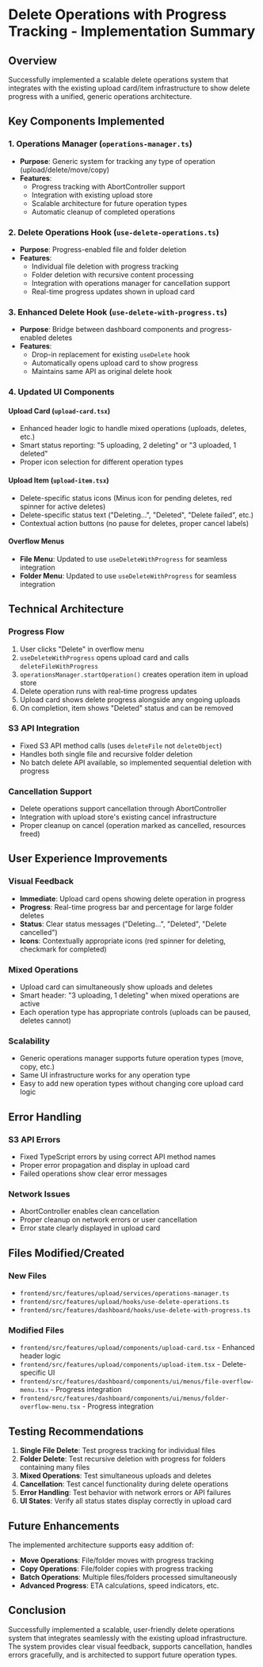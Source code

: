 # Delete Operations with Progress Tracking - Implementation Summary

## Overview

Successfully implemented a scalable delete operations system that integrates
with the existing upload card/item infrastructure to show delete progress with a
unified, generic operations architecture.

## Key Components Implemented

### 1. Operations Manager (`operations-manager.ts`)

- **Purpose**: Generic system for tracking any type of operation
  (upload/delete/move/copy)
- **Features**:
  - Progress tracking with AbortController support
  - Integration with existing upload store
  - Scalable architecture for future operation types
  - Automatic cleanup of completed operations

### 2. Delete Operations Hook (`use-delete-operations.ts`)

- **Purpose**: Progress-enabled file and folder deletion
- **Features**:
  - Individual file deletion with progress tracking
  - Folder deletion with recursive content processing
  - Integration with operations manager for cancellation support
  - Real-time progress updates shown in upload card

### 3. Enhanced Delete Hook (`use-delete-with-progress.ts`)

- **Purpose**: Bridge between dashboard components and progress-enabled deletes
- **Features**:
  - Drop-in replacement for existing `useDelete` hook
  - Automatically opens upload card to show progress
  - Maintains same API as original delete hook

### 4. Updated UI Components

#### Upload Card (`upload-card.tsx`)

- Enhanced header logic to handle mixed operations (uploads, deletes, etc.)
- Smart status reporting: "5 uploading, 2 deleting" or "3 uploaded, 1 deleted"
- Proper icon selection for different operation types

#### Upload Item (`upload-item.tsx`)

- Delete-specific status icons (Minus icon for pending deletes, red spinner for
  active deletes)
- Delete-specific status text ("Deleting...", "Deleted", "Delete failed", etc.)
- Contextual action buttons (no pause for deletes, proper cancel labels)

#### Overflow Menus

- **File Menu**: Updated to use `useDeleteWithProgress` for seamless integration
- **Folder Menu**: Updated to use `useDeleteWithProgress` for seamless
  integration

## Technical Architecture

### Progress Flow

1. User clicks "Delete" in overflow menu
2. `useDeleteWithProgress` opens upload card and calls `deleteFileWithProgress`
3. `operationsManager.startOperation()` creates operation item in upload store
4. Delete operation runs with real-time progress updates
5. Upload card shows delete progress alongside any ongoing uploads
6. On completion, item shows "Deleted" status and can be removed

### S3 API Integration

- Fixed S3 API method calls (uses `deleteFile` not `deleteObject`)
- Handles both single file and recursive folder deletion
- No batch delete API available, so implemented sequential deletion with
  progress

### Cancellation Support

- Delete operations support cancellation through AbortController
- Integration with upload store's existing cancel infrastructure
- Proper cleanup on cancel (operation marked as cancelled, resources freed)

## User Experience Improvements

### Visual Feedback

- **Immediate**: Upload card opens showing delete operation in progress
- **Progress**: Real-time progress bar and percentage for large folder deletes
- **Status**: Clear status messages ("Deleting...", "Deleted", "Delete
  cancelled")
- **Icons**: Contextually appropriate icons (red spinner for deleting, checkmark
  for completed)

### Mixed Operations

- Upload card can simultaneously show uploads and deletes
- Smart header: "3 uploading, 1 deleting" when mixed operations are active
- Each operation type has appropriate controls (uploads can be paused, deletes
  cannot)

### Scalability

- Generic operations manager supports future operation types (move, copy, etc.)
- Same UI infrastructure works for any operation type
- Easy to add new operation types without changing core upload card logic

## Error Handling

### S3 API Errors

- Fixed TypeScript errors by using correct API method names
- Proper error propagation and display in upload card
- Failed operations show clear error messages

### Network Issues

- AbortController enables clean cancellation
- Proper cleanup on network errors or user cancellation
- Error state clearly displayed in upload card

## Files Modified/Created

### New Files

- `frontend/src/features/upload/services/operations-manager.ts`
- `frontend/src/features/upload/hooks/use-delete-operations.ts`
- `frontend/src/features/dashboard/hooks/use-delete-with-progress.ts`

### Modified Files

- `frontend/src/features/upload/components/upload-card.tsx` - Enhanced header
  logic
- `frontend/src/features/upload/components/upload-item.tsx` - Delete-specific UI
- `frontend/src/features/dashboard/components/ui/menus/file-overflow-menu.tsx` -
  Progress integration
- `frontend/src/features/dashboard/components/ui/menus/folder-overflow-menu.tsx` -
  Progress integration

## Testing Recommendations

1. **Single File Delete**: Test progress tracking for individual files
2. **Folder Delete**: Test recursive deletion with progress for folders
   containing many files
3. **Mixed Operations**: Test simultaneous uploads and deletes
4. **Cancellation**: Test cancel functionality during delete operations
5. **Error Handling**: Test behavior with network errors or API failures
6. **UI States**: Verify all status states display correctly in upload card

## Future Enhancements

The implemented architecture supports easy addition of:

- **Move Operations**: File/folder moves with progress tracking
- **Copy Operations**: File/folder copies with progress tracking
- **Batch Operations**: Multiple files/folders processed simultaneously
- **Advanced Progress**: ETA calculations, speed indicators, etc.

## Conclusion

Successfully implemented a scalable, user-friendly delete operations system that
integrates seamlessly with the existing upload infrastructure. The system
provides clear visual feedback, supports cancellation, handles errors
gracefully, and is architected to support future operation types.
